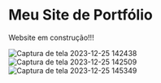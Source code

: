 # Meu Site de Portfólio
Website em construção!!!

![Captura de tela 2023-12-25 142438](https://github.com/Rael-developer/Rael-developer/assets/122409230/5bfb0b3d-274d-4e39-ae5b-b59ea634eda6)
![Captura de tela 2023-12-25 142509](https://github.com/Rael-developer/Rael-developer/assets/122409230/1ca9250d-00d1-4a5f-a6dd-5e203289c218)
![Captura de tela 2023-12-25 145349](https://github.com/Rael-developer/Rael-developer/assets/122409230/d55ba36d-ae5f-4b49-8425-45e95f5e1981)
